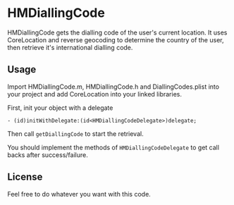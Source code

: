 HMDiallingCode
==============

HMDiallingCode gets the dialling code of the user's current location. It uses CoreLocation and reverse geocoding to determine the country of the user, then retrieve it's international dialling code.

Usage
-----
Import HMDiallingCode.m, HMDiallingCode.h and DiallingCodes.plist into your project and add CoreLocation into your linked libraries.

First, init your object with a delegate

```- (id)initWithDelegate:(id<HMDiallingCodeDelegate>)delegate;```

Then call ```getDiallingCode``` to start the retrieval.

You should implement the methods of ```HMDiallingCodeDelegate``` to get call backs after success/failure.

License
--------
Feel free to do whatever you want with this code.